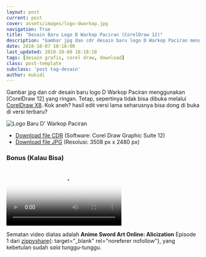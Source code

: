 ```yaml
---
layout: post
current: post
cover: assets/images/logo-dwarkop.jpg
navigation: True
title: "Desain Baru Logo D Warkop Paciran (CorelDraw 12)"
description: "Gambar jpg dan cdr desain baru logo D Warkop Paciran menggunakan CorelDraw 12"
date: 2018-10-07 10:18:00
last_updated: 2018-10-08 18:18:18
tags: [desain grafis, corel draw, download]
class: post-template
subclass: 'post tag-desain'
author: mukidi
---
```

<script async src="//pagead2.googlesyndication.com/pagead/js/adsbygoogle.js"></script>
<!-- AtasArtikel -->
<ins class="adsbygoogle"
     style="display:block"
     data-ad-client="ca-pub-8526606076277673"
     data-ad-slot="8771412334"
     data-ad-format="auto"
     data-full-width-responsive="true"></ins>
<script>
(adsbygoogle = window.adsbygoogle || []).push({});
</script>

Gambar jpg dan cdr desain baru logo D Warkop Paciran menggunakan [CorelDraw 12] yang ringan. Tetap, sepertinya tidak bisa dibuka melalui [CorelDraw X8](https://www.knoacc.org/2018/08/download-full-corel-draw-grafic-suite-2018.html). Kok aneh? hasil edit versi lama seharusnya bisa dong di buka di versi terbaru?

![Logo Baru D' Warkop Paciran](https://i0.wp.com/www.paciran.com/assets/images/logo-dwarkop.jpg?resize=460,460)
- [Download file CDR](assets/zip/dwarkop.zip) (Software: Corel Draw Graphic Suite 12)
- [Download file JPG](assets/images/logo-dwarkop.jpg) (Resolusi: 3508 px x 2480 px)

### Bonus (Kalau Bisa)

<video controls style="max-width: 920px;" poster="//www103.zippyshare.com/downloadM4V?key=tre0mIne&amp;poster=true&amp;time=215608" preload="auto" src="//www103.zippyshare.com/downloadM4V?key=tre0mIne&amp;res=720&amp;time=215608"><source src="//www103.zippyshare.com/downloadM4V?key=tre0mIne&amp;res=720&amp;time=215608" data-quality="hd" type="video/mp4"></video>

Sematan video diatas adalah **Anime Sword Art Online: Alicization** Episode 1 dari [zippyshare](http://corneey.com/wL8gfg){: target="_blank" rel="noreferer nofollow"}, yang kebetulan sudah _saia_ tunggu-tunggu.
